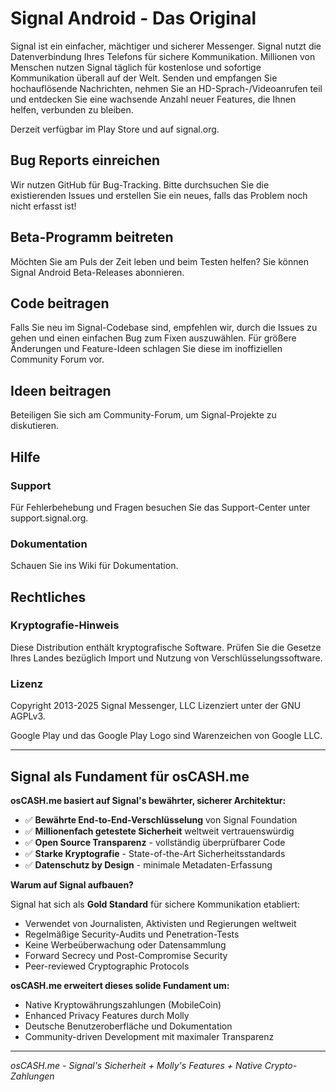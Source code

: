 # Signal Android - Das Original

Signal ist ein einfacher, mächtiger und sicherer Messenger. Signal nutzt die Datenverbindung Ihres Telefons für sichere Kommunikation. Millionen von Menschen nutzen Signal täglich für kostenlose und sofortige Kommunikation überall auf der Welt. Senden und empfangen Sie hochauflösende Nachrichten, nehmen Sie an HD-Sprach-/Videoanrufen teil und entdecken Sie eine wachsende Anzahl neuer Features, die Ihnen helfen, verbunden zu bleiben.

Derzeit verfügbar im Play Store und auf signal.org.

## Bug Reports einreichen

Wir nutzen GitHub für Bug-Tracking. Bitte durchsuchen Sie die existierenden Issues und erstellen Sie ein neues, falls das Problem noch nicht erfasst ist!

## Beta-Programm beitreten

Möchten Sie am Puls der Zeit leben und beim Testen helfen? Sie können Signal Android Beta-Releases abonnieren.

## Code beitragen

Falls Sie neu im Signal-Codebase sind, empfehlen wir, durch die Issues zu gehen und einen einfachen Bug zum Fixen auszuwählen. Für größere Änderungen und Feature-Ideen schlagen Sie diese im inoffiziellen Community Forum vor.

## Ideen beitragen

Beteiligen Sie sich am Community-Forum, um Signal-Projekte zu diskutieren.

## Hilfe

### Support

Für Fehlerbehebung und Fragen besuchen Sie das Support-Center unter support.signal.org.

### Dokumentation

Schauen Sie ins Wiki für Dokumentation.

## Rechtliches

### Kryptografie-Hinweis

Diese Distribution enthält kryptografische Software. Prüfen Sie die Gesetze Ihres Landes bezüglich Import und Nutzung von Verschlüsselungssoftware.

### Lizenz

Copyright 2013-2025 Signal Messenger, LLC
Lizenziert unter der GNU AGPLv3.

Google Play und das Google Play Logo sind Warenzeichen von Google LLC.

---

## Signal als Fundament für osCASH.me

**osCASH.me basiert auf Signal's bewährter, sicherer Architektur:**

- ✅ **Bewährte End-to-End-Verschlüsselung** von Signal Foundation
- ✅ **Millionenfach getestete Sicherheit** weltweit vertrauenswürdig
- ✅ **Open Source Transparenz** - vollständig überprüfbarer Code
- ✅ **Starke Kryptografie** - State-of-the-Art Sicherheitsstandards
- ✅ **Datenschutz by Design** - minimale Metadaten-Erfassung

**Warum auf Signal aufbauen?**

Signal hat sich als **Gold Standard** für sichere Kommunikation etabliert:
- Verwendet von Journalisten, Aktivisten und Regierungen weltweit
- Regelmäßige Security-Audits und Penetration-Tests
- Keine Werbeüberwachung oder Datensammlung
- Forward Secrecy und Post-Compromise Security
- Peer-reviewed Cryptographic Protocols

**osCASH.me erweitert dieses solide Fundament um:**
- Native Kryptowährungszahlungen (MobileCoin)
- Enhanced Privacy Features durch Molly
- Deutsche Benutzeroberfläche und Dokumentation
- Community-driven Development mit maximaler Transparenz

---

*osCASH.me - Signal's Sicherheit + Molly's Features + Native Crypto-Zahlungen*
